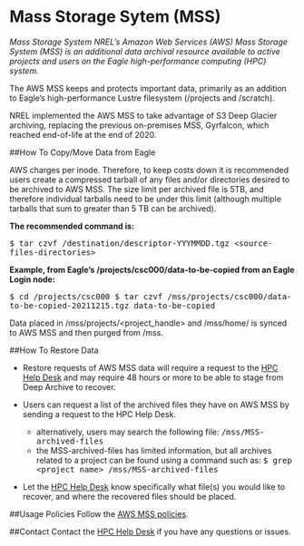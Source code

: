 # Mass Storage Sytem (MSS)
*Mass Storage System NREL’s Amazon Web Services (AWS) Mass Storage System (MSS)
is an additional data archival resource available to active projects and users
on the Eagle high-performance computing (HPC) system.*

The AWS MSS keeps and protects important data, primarily as an addition to
Eagle’s high-performance Lustre filesystem (/projects and /scratch).

NREL implemented the AWS MSS to take advantage of S3 Deep Glacier archiving,
replacing the previous on-premises MSS, Gyrfalcon, which reached end-of-life at
the end of 2020. 

##How To Copy/Move Data from Eagle 

AWS charges per inode.  Therefore, to keep costs down it is recommended 
users create a compressed tarball of any files and/or directories desired 
to be archived to AWS MSS.  The size limit per archived file is 5TB, and therefore
individual tarballs need to be under this limit (although multiple tarballs that sum to greater than 5 TB can be archived).  

**The recommended command is:**

<kbd>$ tar czvf /destination/descriptor-YYYMMDD.tgz <source-files-directories\></kbd>

**Example, from Eagle’s /projects/csc000/data-to-be-copied from an Eagle Login
node:**

<kbd>$ cd /projects/csc000 </kbd> 
<kbd>$ tar czvf /mss/projects/csc000/data-to-be-copied-20211215.tgz
data-to-be-copied</kbd> 

Data placed in /mss/projects/<project_handle> and
/mss/home/<username> is synced to AWS MSS and then purged from
/mss.

##How To Restore Data 

- Restore requests of AWS MSS data will require a request to
the [HPC Help Desk](mailto:HPC-Help@nrel.gov) and may require 48 hours or more to be able to stage from
Deep Archive to recover.  
- Users can request a list of the archived files they
have on AWS MSS by sending a request to the HPC Help Desk.  
    - alternatively, users may search the following file: <kbd>/mss/MSS-archived-files</kbd>
    - the MSS-archived-files has limited information, but all archives 
      related to a project can be found using a command such as:
      <kbd>$ grep <project name\> /mss/MSS-archived-files </kbd>

- Let the [HPC Help Desk](mailto:HPC-Help@nrel.gov) know specifically what file(s) you would like to recover, and where the
recovered files should be placed.  

##Usage Policies 
Follow the [AWS MSS policies](https://www.nrel.gov/hpc/mass-storage-system-policies.html).

##Contact 
Contact the [HPC Help Desk](mailto:HPC-Help@nrel.gov) if you have any questions or issues.
